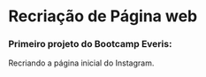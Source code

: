 # Recriação de Página web

### Primeiro projeto do Bootcamp Everis:

Recriando a página inicial do Instagram. 

